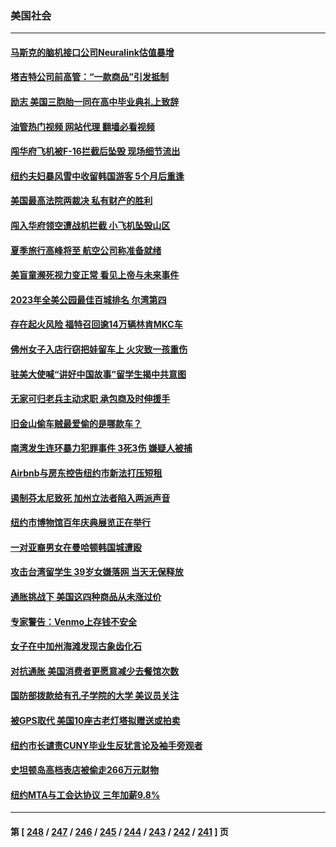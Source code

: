 ### 美国社会
---
#### [马斯克的脑机接口公司Neuralink估值暴增](../../pages/ncid1078160/n14010581.md?06060845) 
#### [塔吉特公司前高管：“一款商品”引发抵制](../../pages/ncid1078160/n14010514.md?06060845) 
#### [励志 美国三胞胎一同在高中毕业典礼上致辞](../../pages/ncid1078160/n14010218.md?06060845) 
#### [油管热门视频 网站代理 翻墙必看视频](http://138.2.39.72:81/youtube.html?epic-marker?06060845)
#### [闯华府飞机被F-16拦截后坠毁 现场细节流出](../../pages/ncid1078160/n14010481.md?06060845) 
#### [纽约夫妇暴风雪中收留韩国游客 5个月后重逢](../../pages/ncid1078160/n14010097.md?06060845) 
#### [美国最高法院两裁决 私有财产的胜利](../../pages/ncid1078160/n14010115.md?06060845) 
#### [闯入华府领空遭战机拦截 小飞机坠毁山区](../../pages/ncid1078160/n14009967.md?06060845) 
#### [夏季旅行高峰将至 航空公司称准备就绪](../../pages/ncid1078160/n14009816.md?06060845) 
#### [美盲童濒死视力变正常 看见上帝与未来事件](../../pages/ncid1078160/n14009563.md?06060845) 
#### [2023年全美公园最佳百城排名 尔湾第四](../../pages/ncid1078160/n14009495.md?06060845) 
#### [存在起火风险 福特召回逾14万辆林肯MKC车](../../pages/ncid1078160/n14009464.md?06060845) 
#### [佛州女子入店行窃把娃留车上 火灾致一孩重伤](../../pages/ncid1078160/n14009459.md?06060845) 
#### [驻美大使喊“讲好中国故事”留学生揭中共意图](../../pages/ncid1078160/n14009303.md?06060845) 
#### [无家可归老兵主动求职 承包商及时伸援手](../../pages/ncid1078160/n14009308.md?06060845) 
#### [旧金山偷车贼最爱偷的是哪款车？](../../pages/ncid1078160/n14009235.md?06060845) 
#### [南湾发生连环暴力犯罪事件 3死3伤  嫌疑人被捕](../../pages/ncid1078160/n14009217.md?06060845) 
#### [Airbnb与房东控告纽约市新法打压短租](../../pages/ncid1078160/n14009136.md?06060845) 
#### [遏制芬太尼致死 加州立法者陷入两派声音](../../pages/ncid1078160/n14009142.md?06060845) 
#### [纽约市博物馆百年庆典展览正在举行](../../pages/ncid1078160/n14009145.md?06060845) 
#### [一对亚裔男女在曼哈顿韩国城遭殴](../../pages/ncid1078160/n14009147.md?06060845) 
#### [攻击台湾留学生 39岁女嫌落网 当天无保释放](../../pages/ncid1078160/n14009175.md?06060845) 
#### [通胀挑战下 美国这四种商品从未涨过价](../../pages/ncid1078160/n14009059.md?06060845) 
#### [专家警告：Venmo上存钱不安全](../../pages/ncid1078160/n14009079.md?06060845) 
#### [女子在中加州海滩发现古象齿化石](../../pages/ncid1078160/n14009066.md?06060845) 
#### [对抗通胀 美国消费者更愿意减少去餐馆次数](../../pages/ncid1078160/n14009029.md?06060845) 
#### [国防部拨款给有孔子学院的大学 美议员关注](../../pages/ncid1078160/n14009009.md?06060845) 
#### [被GPS取代 美国10座古老灯塔拟赠送或拍卖](../../pages/ncid1078160/n14008658.md?06060845) 
#### [纽约市长谴责CUNY毕业生反犹言论及袖手旁观者](../../pages/ncid1078160/n14008561.md?06060845) 
#### [史坦顿岛高档表店被偷走266万元财物](../../pages/ncid1078160/n14008575.md?06060845) 
#### [纽约MTA与工会达协议 三年加薪9.8%](../../pages/ncid1078160/n14008522.md?06060845) 

---
#### 第 [ [248](./248.md?06060845) / [247](./247.md?06060845) / [246](./246.md?06060845) / [245](./245.md?06060845) / [244](./244.md?06060845) / [243](./243.md?06060845) / [242](./242.md?06060845) / [241](./241.md?06060845) ] 页

